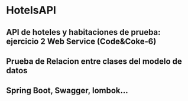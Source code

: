 # HotelsAPI
## API de hoteles y habitaciones de prueba: ejercicio 2 Web Service (Code&Coke-6)
## Prueba de Relacion entre clases del modelo de datos
## Spring Boot, Swagger, lombok...

